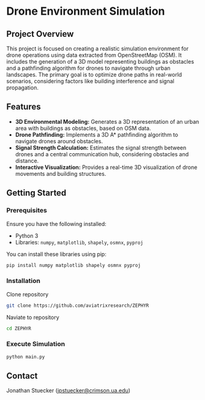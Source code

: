 # Drone Environment Simulation

## Project Overview

This project is focused on creating a realistic simulation environment for drone operations using data extracted from OpenStreetMap (OSM). It includes the generation of a 3D model representing buildings as obstacles and a pathfinding algorithm for drones to navigate through urban landscapes. The primary goal is to optimize drone paths in real-world scenarios, considering factors like building interference and signal propagation.

## Features

- **3D Environmental Modeling:** Generates a 3D representation of an urban area with buildings as obstacles, based on OSM data.
- **Drone Pathfinding:** Implements a 3D A* pathfinding algorithm to navigate drones around obstacles.
- **Signal Strength Calculation:** Estimates the signal strength between drones and a central communication hub, considering obstacles and distance.
- **Interactive Visualization:** Provides a real-time 3D visualization of drone movements and building structures.

## Getting Started

### Prerequisites

Ensure you have the following installed:

- Python 3
- Libraries: `numpy`, `matplotlib`, `shapely`, `osmnx`, `pyproj`

You can install these libraries using pip:

```bash
pip install numpy matplotlib shapely osmnx pyproj
```
### Installation
Clone repository
```bash
git clone https://github.com/aviatrixresearch/ZEPHYR
```
Naviate to repository
```bash
cd ZEPHYR
```

### Execute Simulation
```bash
python main.py
```

## Contact
Jonathan Stuecker (jpstuecker@crimson.ua.edu)



